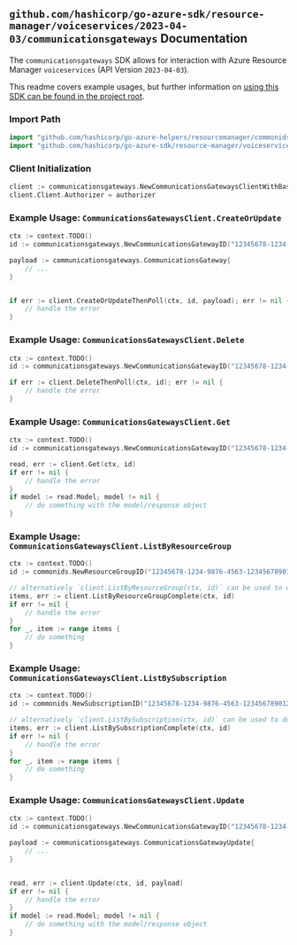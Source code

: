 
## `github.com/hashicorp/go-azure-sdk/resource-manager/voiceservices/2023-04-03/communicationsgateways` Documentation

The `communicationsgateways` SDK allows for interaction with Azure Resource Manager `voiceservices` (API Version `2023-04-03`).

This readme covers example usages, but further information on [using this SDK can be found in the project root](https://github.com/hashicorp/go-azure-sdk/tree/main/docs).

### Import Path

```go
import "github.com/hashicorp/go-azure-helpers/resourcemanager/commonids"
import "github.com/hashicorp/go-azure-sdk/resource-manager/voiceservices/2023-04-03/communicationsgateways"
```


### Client Initialization

```go
client := communicationsgateways.NewCommunicationsGatewaysClientWithBaseURI("https://management.azure.com")
client.Client.Authorizer = authorizer
```


### Example Usage: `CommunicationsGatewaysClient.CreateOrUpdate`

```go
ctx := context.TODO()
id := communicationsgateways.NewCommunicationsGatewayID("12345678-1234-9876-4563-123456789012", "example-resource-group", "communicationsGatewayValue")

payload := communicationsgateways.CommunicationsGateway{
	// ...
}


if err := client.CreateOrUpdateThenPoll(ctx, id, payload); err != nil {
	// handle the error
}
```


### Example Usage: `CommunicationsGatewaysClient.Delete`

```go
ctx := context.TODO()
id := communicationsgateways.NewCommunicationsGatewayID("12345678-1234-9876-4563-123456789012", "example-resource-group", "communicationsGatewayValue")

if err := client.DeleteThenPoll(ctx, id); err != nil {
	// handle the error
}
```


### Example Usage: `CommunicationsGatewaysClient.Get`

```go
ctx := context.TODO()
id := communicationsgateways.NewCommunicationsGatewayID("12345678-1234-9876-4563-123456789012", "example-resource-group", "communicationsGatewayValue")

read, err := client.Get(ctx, id)
if err != nil {
	// handle the error
}
if model := read.Model; model != nil {
	// do something with the model/response object
}
```


### Example Usage: `CommunicationsGatewaysClient.ListByResourceGroup`

```go
ctx := context.TODO()
id := commonids.NewResourceGroupID("12345678-1234-9876-4563-123456789012", "example-resource-group")

// alternatively `client.ListByResourceGroup(ctx, id)` can be used to do batched pagination
items, err := client.ListByResourceGroupComplete(ctx, id)
if err != nil {
	// handle the error
}
for _, item := range items {
	// do something
}
```


### Example Usage: `CommunicationsGatewaysClient.ListBySubscription`

```go
ctx := context.TODO()
id := commonids.NewSubscriptionID("12345678-1234-9876-4563-123456789012")

// alternatively `client.ListBySubscription(ctx, id)` can be used to do batched pagination
items, err := client.ListBySubscriptionComplete(ctx, id)
if err != nil {
	// handle the error
}
for _, item := range items {
	// do something
}
```


### Example Usage: `CommunicationsGatewaysClient.Update`

```go
ctx := context.TODO()
id := communicationsgateways.NewCommunicationsGatewayID("12345678-1234-9876-4563-123456789012", "example-resource-group", "communicationsGatewayValue")

payload := communicationsgateways.CommunicationsGatewayUpdate{
	// ...
}


read, err := client.Update(ctx, id, payload)
if err != nil {
	// handle the error
}
if model := read.Model; model != nil {
	// do something with the model/response object
}
```
